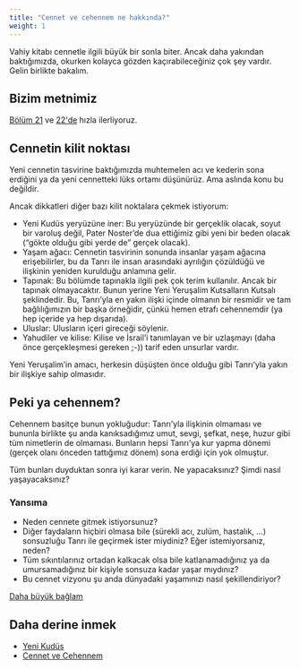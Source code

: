 ```yaml
---
title: "Cennet ve cehennem ne hakkında?"
weight: 1
---
```



Vahiy kitabı cennetle ilgili büyük bir sonla biter. Ancak daha yakından baktığımızda, okurken kolayca gözden kaçırabileceğiniz çok şey vardır. Gelin birlikte bakalım.


## Bizim metnimiz

<a name="04d1"></a>
[Bölüm 21](https://www.bibleserver.com/TR/Vahiy21) ve [22'de](https://www.bibleserver.com/TR/Vahiy22) hızla ilerliyoruz.


## Cennetin kilit noktası

<a name="c018"></a>
Yeni cennetin tasvirine baktığımızda muhtemelen acı ve kederin sona erdiğini ya da yeni cennetteki lüks ortamı düşünürüz. Ama aslında konu bu değildir.

Ancak dikkatleri diğer bazı kilit noktalara çekmek istiyorum:

- Yeni Kudüs yeryüzüne iner: Bu yeryüzünde bir gerçeklik olacak, soyut bir varoluş değil, Pater Noster’de dua ettiğimiz gibi yeni bir beden olacak (“gökte olduğu gibi yerde de” gerçek olacak).
- Yaşam ağacı: Cennetin tasvirinin sonunda insanlar yaşam ağacına erişebilirler, bu da Tanrı ile insan arasındaki ayrılığın çözüldüğü ve ilişkinin yeniden kurulduğu anlamına gelir.
- Tapınak: Bu bölümde tapınakla ilgili pek çok terim kullanılır. Ancak bir tapınak olmayacaktır. Bunun yerine Yeni Yeruşalim Kutsalların Kutsalı şeklindedir. Bu, Tanrı’yla en yakın ilişki içinde olmanın bir resmidir ve tam bağlılığımızın bir başka örneğidir, çünkü hemen etrafı cehennemdir (ya hep içeride ya hep dışarıda).
- Uluslar: Ulusların içeri gireceği söylenir.
- Yahudiler ve kilise: Kilise ve İsrail’i tanımlayan ve bir uzlaşmayı (daha önce gerçekleşmesi gereken ;-)) tarif eden unsurlar vardır.


Yeni Yeruşalim’in amacı, herkesin düşüşten önce olduğu gibi Tanrı’yla yakın bir ilişkiye sahip olmasıdır.


## Peki ya cehennem?

<a name="3135"></a>
Cehennem basitçe bunun yokluğudur: Tanrı’yla ilişkinin olmaması ve bununla birlikte şu anda kanıksadığımız umut, sevgi, şefkat, neşe, huzur gibi tüm nimetlerin de olmaması. Bunların hepsi Tanrı’ya kur yapma dönemi (gerçek olanı önceden tattığımız dönem) sona erdiği için yok olmuştur.

Tüm bunları duyduktan sonra iyi karar verin. Ne yapacaksınız? Şimdi nasıl yaşayacaksınız?


### Yansıma

<a name="5010"></a>
- Neden cennete gitmek istiyorsunuz?
- Diğer faydaların hiçbiri olmasa bile (sürekli acı, zulüm, hastalık, …) sonsuzluğu Tanrı ile geçirmek ister miydiniz? Eğer istemiyorsanız, neden?
- Tüm sıkıntılarınız ortadan kalkacak olsa bile katlanamadığınız ya da umursamadığınız bir kişiyle sonsuza kadar yaşar mıydınız?
- Bu cennet vizyonu şu anda dünyadaki yaşamınızı nasıl şekillendiriyor?




[Daha büyük bağlam](../../../gen/index/appl/the-book-of-revelation)


## Daha derine inmek

<a name="7425"></a>
- [Yeni Kudüs](../../../content/paradise/expl/the-new-jerusalem)
- [Cennet ve Cehennem](../../../content/paradise/expl/heaven-and-hell)







[](https://github.com/revelation-today/revelation-today/blob/main/exampleSite/content/docs/content/paradise/appl/what-is-heaven-and-hell-about.tr.md)
